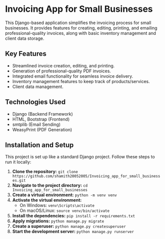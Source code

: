 # Invoicing App for Small Businesses

This Django-based application simplifies the invoicing process for small businesses. It provides features for creating, editing, printing, and emailing professional-quality invoices, along with basic inventory management and client data storage.

## Key Features

* Streamlined invoice creation, editing, and printing.
* Generation of professional-quality PDF invoices.
* Integrated email functionality for seamless invoice delivery.
* Inventory management features to keep track of products/services.
* Client data management.

## Technologies Used

* Django (Backend Framework)
* HTML, Bootstrap (Frontend)
* smtplib (Email Sending)
* WeasyPrint (PDF Generation)

## Installation and Setup

This project is set up like a standard Django project. Follow these steps to run it locally:

1. **Clone the repository:** `git clone https://github.com/shamith20052005/Invoicing_app_for_small_businesses.git`
2. **Navigate to the project directory:** `cd Invoicing_app_for_small_businesses`
3. **Create a virtual environment:** `python -m venv venv`
4. **Activate the virtual environment:**
   - On Windows: `venv\Scripts\activate`
   - On macOS/Linux: `source venv/bin/activate`
5. **Install the dependencies:** `pip install -r requirements.txt`
6. **Apply migrations:** `python manage.py migrate`
7. **Create a superuser:** `python manage.py createsuperuser`
8. **Start the development server:** `python manage.py runserver`


